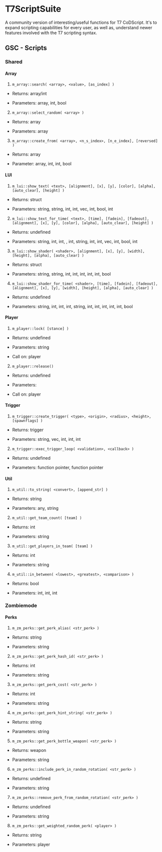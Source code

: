 # T7ScriptSuite
A community version of interesting/useful functions for T7 CoDScript.
It's to expand scripting capabilities for every user, as well as, understand newer features involved with the T7 scripting syntax.

## GSC - Scripts
### Shared

#### Array
1. ``` m_array::search( <array>, <value>, [as_index] ) ```

* Returns: array/int

* Parameters: array, int, bool

2. ``` m_array::select_random( <array> ) ```

* Returns: array

* Parameters: array

3. ``` m_array::create_from( <array>, <n_s_index>, [n_e_index], [reversed] ) ```

* Returns: array

* Parameter: array, int, int, bool

#### LUI
1. ``` m_lui::show_text( <text>, [alignment], [x], [y], [color], [alpha], [auto_clear], [height] ) ```

* Returns: struct

* Parameters: string, string, int, int, vec, int, bool, int

2. ``` m_lui::show_text_for_time( <text>, [time], [fadein], [fadeout], [alignment], [x], [y], [color], [alpha], [auto_clear], [height] ) ```

* Returns: undefined

* Parameters: string, int, int, , int, string, int, int, vec, int, bool, int

3. ``` m_lui::show_shader( <shader>, [alignment], [x], [y], [width], [height], [alpha], [auto_clear] ) ```

* Returns: struct

* Parameters: string, string, int, int, int, int, int, bool

4. ``` m_lui::show_shader_for_time( <shader>, [time], [fadein], [fadeout], [alignment], [x], [y], [width], [height], [alpha], [auto_clear] ) ```

* Returns: undefined

* Parameters: string, int, int, int, string, int, int, int, int, int, bool

#### Player
1. ``` m_player::lock( [stance] ) ```

* Returns: undefined

* Parameters: string

* Call on: player

2. ``` m_player::release() ```

* Returns: undefined

* Parameters:

* Call on: player

#### Trigger
1. ``` m_trigger::create_trigger( <type>, <origin>, <radius>, <height>, [spawnflags] ) ```

* Returns: trigger

* Parameters: string, vec, int, int, int

2. ``` m_trigger::exec_trigger_loop( <validation>, <callback> ) ```

* Returns: undefined

* Parameters: function pointer, function pointer

#### Util
1. ``` m_util::to_string( <convert>, [append_str] ) ```

* Returns: string

* Parameters: any, string

2. ``` m_util::get_team_count( [team] ) ```

* Returns: int

* Parameters: string

3. ``` m_util::get_players_in_team( [team] ) ```

* Returns: int

* Parameters: string

4. ``` m_util::in_between( <lowest>, <greatest>, <comparison> ) ```

* Returns: bool

* Parameters: int, int, int

### Zombiemode

#### Perks
1. ``` m_zm_perks::get_perk_alias( <str_perk> ) ```

* Returns: string

* Parameters: string

2. ``` m_zm_perks::get_perk_hash_id( <str_perk> ) ```

* Returns: int

* Parameters: string

3. ``` m_zm_perks::get_perk_cost( <str_perk> ) ```

* Returns: int

* Parameters: string

4. ``` m_zm_perks::get_perk_hint_string( <str_perk> ) ```

* Returns: string

* Parameters: string

5. ``` m_zm_perks::get_perk_bottle_weapon( <str_perk> ) ```

* Returns: weapon

* Parameters: string

6. ``` m_zm_perks::include_perk_in_random_rotation( <str_perk> ) ```

* Returns: undefined

* Parameters: string

7. ``` m_zm_perks::remove_perk_from_random_rotation( <str_perk> ) ```

* Returns: undefined

* Parameters: string

8. ``` m_zm_perks::get_weighted_random_perk( <player> ) ```

* Returns: string

* Parameters: player